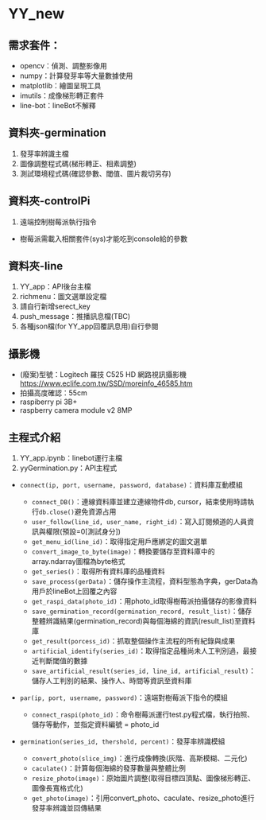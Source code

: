 # YY_new
## 需求套件：
- opencv：偵測、調整影像用
- numpy：計算發芽率等大量數據使用
- matplotlib：繪圖呈現工具
- imutils：成像梯形轉正套件
- line-bot：lineBot不解釋

## 資料夾-germination
1. 發芽率辨識主檔
2. 圖像調整程式碼(梯形轉正、相素調整)
3. 測試環境程式碼(確認參數、閾值、圖片裁切另存)

## 資料夾-controlPi
1. 遠端控制樹莓派執行指令
  - 樹莓派需載入相關套件(sys)才能吃到console給的參數

## 資料夾-line
1. YY_app：API後台主檔
2. richmenu：圖文選單設定檔
3. 請自行新增serect_key
4. push_message：推播訊息檔(TBC)
5. 各種json檔(for YY_app回覆訊息用)自行參閱

## 攝影機
- (廢案)型號：Logitech 羅技 C525 HD 網路視訊攝影機 https://www.eclife.com.tw/SSD/moreinfo_46585.htm
- 拍攝高度確認：55cm
- raspiberry pi 3B+
- raspberry camera module v2 8MP


## 主程式介紹
1. YY_app.ipynb：linebot運行主檔
2. yyGermination.py：API主程式
  - ```connect(ip, port, username, password, database)```：資料庫互動模組
    * ```connect_DB()```：連線資料庫並建立連線物件db, cursor，結束使用時請執行```db.close()```避免資源占用
    * ```user_follow(line_id, user_name, right_id)```：寫入訂閱頻道的人員資訊與權限(預設=0[測試身分])
    * ```get_menu_id(line_id)```：取得指定用戶應綁定的圖文選單
    * ```convert_image_to_byte(image)```：轉換要儲存至資料庫中的array.ndarray圖檔為byte格式
    * ```get_series()```：取得所有資料庫的品種資料
    * ```save_process(gerData)```：儲存操作主流程，資料型態為字典，gerData為用戶於lineBot上回覆之內容
    * ```get_raspi_data(photo_id)```：用photo_id取得樹莓派拍攝儲存的影像資料
    * ```save_germination_record(germination_record, result_list)```：儲存整體辨識結果(germination_record)與每個海綿的資訊(result_list)至資料庫
    * ```get_result(porcess_id)```：抓取整個操作主流程的所有紀錄與成果
    * ```artificial_identify(series_id)```：取得指定品種尚未人工判別過，最接近判斷閾值的數據
    * ```save_artificial_result(series_id, line_id, artificial_result)```：儲存人工判別的結果、操作人、時間等資訊至資料庫
    
  - ```par(ip, port, username, password)```：遠端對樹莓派下指令的模組
    * ```connect_raspi(photo_id)```：命令樹莓派運行test.py程式檔，執行拍照、儲存等動作，並指定資料編號 = photo_id
    
  - ```germination(series_id, thershold, percent)```：發芽率辨識模組
    * ```convert_photo(slice_img)```：進行成像轉換(灰階、高斯模糊、二元化)
    * ```caculate()```：計算每個海綿的發芽數量與整體比例
    * ```resize_photo(image)```：原始圖片調整(取得目標四頂點、圖像梯形轉正、圖像長寬格式化)
    * ```get_photo(image)```：引用convert_photo、caculate、resize_photo進行發芽率辨識並回傳結果
